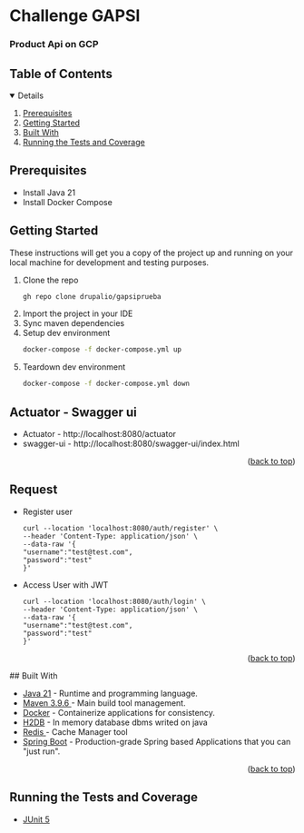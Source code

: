 <a name="readme-top"></a>

# Challenge GAPSI
### Product Api on GCP
## Table of Contents
<details open>
   <ol>
      <li><a href="#prerequisites">Prerequisites</a></li>
      <li><a href="#getting-started">Getting Started</a></li>
      <li><a href="#built-with">Built With</a></li>
      <li><a href="#running-the-tests-and-coverage">Running the Tests and Coverage</a></li>
   </ol>
</details>

## Prerequisites

* Install Java 21
* Install Docker Compose

## Getting Started

These instructions will get you a copy of the project up and running on your local machine for development and testing purposes.

1. Clone the repo
   ```sh
   gh repo clone drupalio/gapsiprueba
   ```
2. Import the project in your IDE
3. Sync maven dependencies
4. Setup dev environment
    ```sh
    docker-compose -f docker-compose.yml up
    ```
5. Teardown dev environment
    ```sh
    docker-compose -f docker-compose.yml down
    ```

## Actuator - Swagger ui
* Actuator - http://localhost:8080/actuator
* swagger-ui - http://localhost:8080/swagger-ui/index.html

<p align="right">(<a href="#readme-top">back to top</a>)</p>

## Request
* Register user
    ```postman
    curl --location 'localhost:8080/auth/register' \
   --header 'Content-Type: application/json' \
   --data-raw '{
   "username":"test@test.com",
   "password":"test"
   }'
    ```
* Access User with JWT
    ```postman
   curl --location 'localhost:8080/auth/login' \
   --header 'Content-Type: application/json' \
   --data-raw '{
   "username":"test@test.com",
   "password":"test"
   }'
    ```

<p align="right">(<a href="#readme-top">back to top</a>)</p>
## Built With

* [Java 21][java-url] - Runtime and programming language.
* [Maven 3.9.6 ][maven-url] - Main build tool management.
* [Docker][docker-url] - Containerize applications for consistency.
* [H2DB][h2db-url] - In memory database dbms writed on java
* [Redis ][redis-url] - Cache Manager tool
* [Spring Boot][spring-boot-url] - Production-grade Spring based Applications that you can "just run".

<p align="right">(<a href="#readme-top">back to top</a>)</p>

## Running the Tests and Coverage

* [JUnit 5][junit5-url]


<!-- MARKDOWN LINKS & IMAGES -->
<!-- https://www.markdownguide.org/basic-syntax/#reference-style-links -->
[java-url]: https://openjdk.org/projects/jdk/17/
[maven-url]: https://maven.apache.org/
[docker-url]: https://www.docker.com/
[h2db-url]: https://www.h2database.com/
[redis-url]: https://redis.io/
[spring-boot-url]: https://spring.io/projects/spring-boot
[junit5-url]: https://junit.org/junit5/
[jacoco-url]: https://www.jacoco.org/jacoco/
